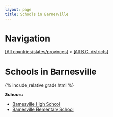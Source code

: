```yaml
---
layout: page
title: Schools in Barnesville
---
```

# Navigation

[[All countries/states/provinces]](../..) > [[All B.C. districts]](..)

# Schools in Barnesville

{% include_relative grade.html %}

**Schools:**

- [Barnesville High School](Barnesville_High_School.md)
- [Barnesville Elementary School](Barnesville_Elementary_School.md)
